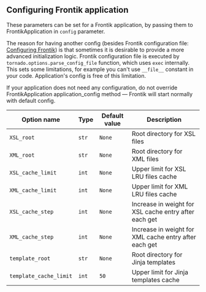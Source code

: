 ## Configuring Frontik application

These parameters can be set for a Frontik application, by passing them to FrontikApplication in `config` parameter.

The reason for having another config (besides Frontik configuration file: [Configuring Frontik](/docs/config.md))
is that sometimes it is desirable to provide a more advanced initialization logic.
Frontik configuration file is executed by `tornado.options.parse_config_file` function, which uses `exec` internally.
This sets some limitations, for example you can't use `__file__` constant in your code.
Application's config is free of this limitation.

If your application does not need any configuration, do not override FrontikApplication application_config method —
Frontik will start normally with default config.

| Option name            | Type   | Default value | Description                                           |
| ---------------------- | ------ | ------------- | ----------------------------------------------------- |
| `XSL_root`             | `str`  | `None`        | Root directory for XSL files                          |
| `XML_root`             | `str`  | `None`        | Root directory for XML files                          |
| `XSL_cache_limit`      | `int`  | `None`        | Upper limit for XSL LRU files cache                   |
| `XML_cache_limit`      | `int`  | `None`        | Upper limit for XML LRU files cache                   |
| `XSL_cache_step`       | `int`  | `None`        | Increase in weight for XSL cache entry after each get |
| `XML_cache_step`       | `int`  | `None`        | Increase in weight for XML cache entry after each get |
| `template_root`        | `str`  | `None`        | Root directory for Jinja templates                    |
| `template_cache_limit` | `int`  | `50`          | Upper limit for Jinja templates cache                 |
